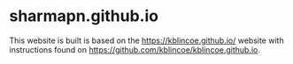 # sharmapn.github.io

This website is built is based on the https://kblincoe.github.io/ website with instructions found on https://github.com/kblincoe/kblincoe.github.io. 
